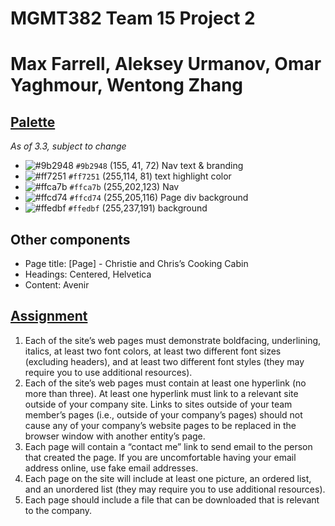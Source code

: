 # MGMT382 Team 15 Project 2
# Max Farrell, Aleksey Urmanov, Omar Yaghmour, Wentong Zhang
## [Palette](https://www.color-hex.com/color-palette/1499)
*As of 3.3, subject to change*

- ![#9b2948](https://placehold.co/15x15/9b2948/9b2948.png) `#9b2948` (155, 41, 72) Nav text & branding
- ![#ff7251](https://placehold.co/15x15/ff7251/ff7251.png) `#ff7251` (255,114, 81) text highlight color
- ![#ffca7b](https://placehold.co/15x15/ffca7b/ffca7b.png) `#ffca7b` (255,202,123) Nav
- ![#ffcd74](https://placehold.co/15x15/ffcd74/ffcd74.png) `#ffcd74` (255,205,116) Page div background
- ![#ffedbf](https://placehold.co/15x15/ffedbf/ffedbf.png) `#ffedbf` (255,237,191) background

## Other components
 - Page title: [Page] - Christie and Chris’s Cooking Cabin
 - Headings: Centered, Helvetica
 - Content: Avenir

## [Assignment](https://docs.google.com/document/d/1_ibNTPh-GtRLa8-hMkegh4qR96r4M47Y/)
1. Each of the site’s web pages must demonstrate boldfacing, underlining, italics, at least two font colors, at least two different font sizes (excluding headers),  and at least two different font styles (they may require you to use additional resources). 
2. Each of the site’s web pages must contain at least one hyperlink (no more than three).  At least one hyperlink must link to a relevant site outside of your company site.  Links to sites outside of your team member’s pages (i.e., outside of your company’s pages) should not cause any of your company’s website pages to be replaced in the browser window with another entity’s page.
3. Each page will contain a “contact me” link to send email to the person that created the page.  If you are uncomfortable having your email address online, use fake email addresses.    
4. Each page on the site will include at least one picture, an ordered list, and an unordered list (they may require you to use additional resources).  
5. Each page should include a file that can be downloaded that is relevant to the company.
